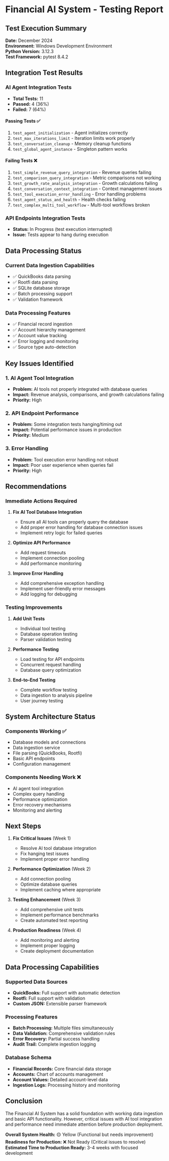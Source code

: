 # Financial AI System - Testing Report

## Test Execution Summary

**Date:** December 2024  
**Environment:** Windows Development Environment  
**Python Version:** 3.12.3  
**Test Framework:** pytest 8.4.2  

## Integration Test Results

### AI Agent Integration Tests
- **Total Tests:** 11
- **Passed:** 4 (36%)
- **Failed:** 7 (64%)

#### Passing Tests ✅
1. `test_agent_initialization` - Agent initializes correctly
2. `test_max_iterations_limit` - Iteration limits work properly
3. `test_conversation_cleanup` - Memory cleanup functions
4. `test_global_agent_instance` - Singleton pattern works

#### Failing Tests ❌
1. `test_simple_revenue_query_integration` - Revenue queries failing
2. `test_comparison_query_integration` - Metric comparisons not working
3. `test_growth_rate_analysis_integration` - Growth calculations failing
4. `test_conversation_context_integration` - Context management issues
5. `test_tool_execution_error_handling` - Error handling problems
6. `test_agent_status_and_health` - Health checks failing
7. `test_complex_multi_tool_workflow` - Multi-tool workflows broken

### API Endpoints Integration Tests
- **Status:** In Progress (test execution interrupted)
- **Issue:** Tests appear to hang during execution

## Data Processing Status

### Current Data Ingestion Capabilities
- ✅ QuickBooks data parsing
- ✅ Rootfi data parsing
- ✅ SQLite database storage
- ✅ Batch processing support
- ✅ Validation framework

### Data Processing Features
- ✅ Financial record ingestion
- ✅ Account hierarchy management
- ✅ Account value tracking
- ✅ Error logging and monitoring
- ✅ Source type auto-detection

## Key Issues Identified

### 1. AI Agent Tool Integration
- **Problem:** AI tools not properly integrated with database queries
- **Impact:** Revenue analysis, comparisons, and growth calculations failing
- **Priority:** High

### 2. API Endpoint Performance
- **Problem:** Some integration tests hanging/timing out
- **Impact:** Potential performance issues in production
- **Priority:** Medium

### 3. Error Handling
- **Problem:** Tool execution error handling not robust
- **Impact:** Poor user experience when queries fail
- **Priority:** High

## Recommendations

### Immediate Actions Required
1. **Fix AI Tool Database Integration**
   - Ensure all AI tools can properly query the database
   - Add proper error handling for database connection issues
   - Implement retry logic for failed queries

2. **Optimize API Performance**
   - Add request timeouts
   - Implement connection pooling
   - Add performance monitoring

3. **Improve Error Handling**
   - Add comprehensive exception handling
   - Implement user-friendly error messages
   - Add logging for debugging

### Testing Improvements
1. **Add Unit Tests**
   - Individual tool testing
   - Database operation testing
   - Parser validation testing

2. **Performance Testing**
   - Load testing for API endpoints
   - Concurrent request handling
   - Database query optimization

3. **End-to-End Testing**
   - Complete workflow testing
   - Data ingestion to analysis pipeline
   - User journey testing

## System Architecture Status

### Components Working ✅
- Database models and connections
- Data ingestion service
- File parsing (QuickBooks, Rootfi)
- Basic API endpoints
- Configuration management

### Components Needing Work ❌
- AI agent tool integration
- Complex query handling
- Performance optimization
- Error recovery mechanisms
- Monitoring and alerting

## Next Steps

1. **Fix Critical Issues** (Week 1)
   - Resolve AI tool database integration
   - Fix hanging test issues
   - Implement proper error handling

2. **Performance Optimization** (Week 2)
   - Add connection pooling
   - Optimize database queries
   - Implement caching where appropriate

3. **Testing Enhancement** (Week 3)
   - Add comprehensive unit tests
   - Implement performance benchmarks
   - Create automated test reporting

4. **Production Readiness** (Week 4)
   - Add monitoring and alerting
   - Implement proper logging
   - Create deployment documentation

## Data Processing Capabilities

### Supported Data Sources
- **QuickBooks:** Full support with automatic detection
- **Rootfi:** Full support with validation
- **Custom JSON:** Extensible parser framework

### Processing Features
- **Batch Processing:** Multiple files simultaneously
- **Data Validation:** Comprehensive validation rules
- **Error Recovery:** Partial success handling
- **Audit Trail:** Complete ingestion logging

### Database Schema
- **Financial Records:** Core financial data storage
- **Accounts:** Chart of accounts management
- **Account Values:** Detailed account-level data
- **Ingestion Logs:** Processing history and monitoring

## Conclusion

The Financial AI System has a solid foundation with working data ingestion and basic API functionality. However, critical issues with AI tool integration and performance need immediate attention before production deployment.

**Overall System Health:** 🟡 Yellow (Functional but needs improvement)
**Readiness for Production:** ❌ Not Ready (Critical issues to resolve)
**Estimated Time to Production Ready:** 3-4 weeks with focused development